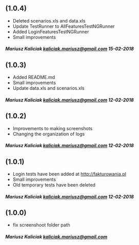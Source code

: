 (1.0.4)
-------------

+ Deleted scenarios.xls and data.xls
+ Update TestRunner to AllFeaturesTestNGRunner
+ Added LoginFeaturesTestNGRunner
+ Small improvements

##### Mariusz Kaliciak <kaliciak.mariusz@gmail.com> 15-02-2018

(1.0.3)
-------------

+ Added README.md
+ Small improvements
+ Update data.xls and scenarios.xls

##### Mariusz Kaliciak <kaliciak.mariusz@gmail.com> 12-02-2018

(1.0.2)
-------------

+ Improvements to making screenshots
+ Changing the organization of logs

##### Mariusz Kaliciak <kaliciak.mariusz@gmail.com> 12-02-2018

(1.0.1)
-------------

+ Login tests have been added at http://fakturowania.pl
+ Small improvements
+ Old temporary tests have been deleted

##### Mariusz Kaliciak <kaliciak.mariusz@gmail.com> 12-02-2018

(1.0.0)
-------------

+ fix screenshoot folder path

##### Mariusz Kaliciak <kaliciak.mariusz@gmail.com>